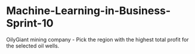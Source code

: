 # Machine-Learning-in-Business-Sprint-10
OilyGiant mining company - Pick the region with the highest total profit for the selected oil wells.
